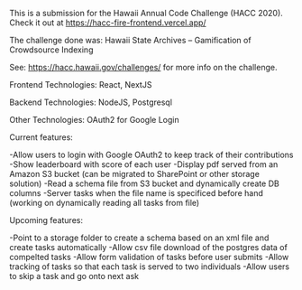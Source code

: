 This is a submission for the Hawaii Annual Code Challenge (HACC 2020). Check it out at https://hacc-fire-frontend.vercel.app/

The challenge done was: Hawaii State Archives – Gamification of Crowdsource Indexing

See: https://hacc.hawaii.gov/challenges/ for more info on the challenge.

Frontend Technologies: React, NextJS

Backend Technologies: NodeJS, Postgresql

Other Technologies: OAuth2 for Google Login

Current features: 

-Allow users to login with Google OAuth2 to keep track of their contributions 
-Show leaderboard with score of each user -Display pdf served from an Amazon S3 bucket (can be migrated to SharePoint or other storage solution) 
-Read a schema file from S3 bucket and dynamically create DB columns 
-Server tasks when the file name is specificed before hand (working on dynamically reading all tasks from file)

Upcoming features:

-Point to a storage folder to create a schema based on an xml file and create tasks automatically 
-Allow csv file download of the postgres data of compelted tasks 
-Allow form validation of tasks before user submits 
-Allow tracking of tasks so that each task is served to two individuals 
-Allow users to skip a task and go onto next ask
